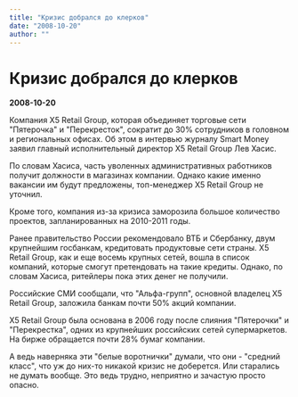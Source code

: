 ```yaml
---
title: "Кризис добрался до клерков"
date: "2008-10-20"
author: ""
---
```


# Кризис добрался до клерков

**2008-10-20** 

Компания X5 Retail Group, которая объединяет торговые сети "Пятерочка" и "Перекресток", сократит до 30% сотрудников в головном и региональных офисах. Об этом в интервью журналу Smart Money заявил главный исполнительный директор X5 Retail Group Лев Хасис.

По словам Хасиса, часть уволенных административных работников получит должности в магазинах компании. Однако какие именно вакансии им будут предложены, топ-менеджер X5 Retail Group не уточнил.

Кроме того, компания из-за кризиса заморозила большое количество проектов, запланированных на 2010-2011 годы.

Ранее правительство России рекомендовало ВТБ и Сбербанку, двум крупнейшим госбанкам, кредитовать продуктовые сети страны. X5 Retail Group, как и еще восемь крупных сетей, вошла в список компаний, которые смогут претендовать на такие кредиты. Однако, по словам Хасиса, ритейлеры пока этих денег не получили.

Российские СМИ сообщали, что "Альфа-групп", основной владелец X5 Retail Group, заложила банкам почти 50% акций компании.

Х5 Retail Group была основана в 2006 году после слияния "Пятерочки" и "Перекрестка", одних из крупнейших российских сетей супермаркетов. На бирже обращается почти 28% бумаг компании.

А ведь наверняка эти "белые воротнички" думали, что они - "средний класс", что уж до них-то никакой кризис не доберется. Или старались не думать вообще. Это ведь трудно, неприятно и зачастую просто опасно.
